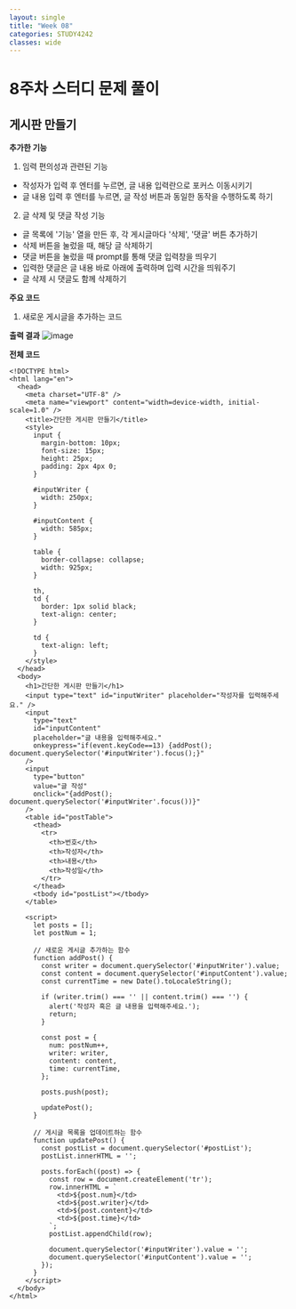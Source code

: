 ```yaml
---
layout: single
title: "Week 08"
categories: STUDY4242
classes: wide
---
```


# 8주차 스터디 문제 풀이

## 게시판 만들기

**추가한 기능**
1. 임력 편의성과 관련된 기능
 - 작성자가 입력 후 엔터를 누르면, 글 내용 입력란으로 포커스 이동시키기
 - 글 내용 입력 후 엔터를 누르면, 글 작성 버튼과 동일한 동작을 수행하도록 하기

2. 글 삭제 및 댓글 작성 기능
 - 글 목록에 '기능' 열을 만든 후, 각 게시글마다 '삭제', '댓글' 버튼 추가하기
 - 삭제 버튼을 눌렀을 때, 해당 글 삭제하기
 - 댓글 버튼을 눌렀을 때 prompt를 통해 댓글 입력창을 띄우기
 - 입력한 댓글은 글 내용 바로 아래에 출력하며 입력 시간을 띄워주기
 - 글 삭제 시 댓글도 함께 삭제하기

**주요 코드**
1. 새로운 게시글을 추가하는 코드

**출력 결과**
![image](https://github.com/Y0-0N63/STUDY-4242/assets/144354615/55d8930c-fe87-4cce-9483-440ed6efd15f)

**전체 코드**
```
<!DOCTYPE html>
<html lang="en">
  <head>
    <meta charset="UTF-8" />
    <meta name="viewport" content="width=device-width, initial-scale=1.0" />
    <title>간단한 게시판 만들기</title>
    <style>
      input {
        margin-bottom: 10px;
        font-size: 15px;
        height: 25px;
        padding: 2px 4px 0;
      }

      #inputWriter {
        width: 250px;
      }

      #inputContent {
        width: 585px;
      }

      table {
        border-collapse: collapse;
        width: 925px;
      }

      th,
      td {
        border: 1px solid black;
        text-align: center;
      }

      td {
        text-align: left;
      }
    </style>
  </head>
  <body>
    <h1>간단한 게시판 만들기</h1>
    <input type="text" id="inputWriter" placeholder="작성자를 입력해주세요." />
    <input
      type="text"
      id="inputContent"
      placeholder="글 내용을 입력해주세요."
      onkeypress="if(event.keyCode==13) {addPost(); document.querySelector('#inputWriter').focus();}"
    />
    <input
      type="button"
      value="글 작성"
      onclick="{addPost(); document.querySelector('#inputWriter'.focus())}"
    />
    <table id="postTable">
      <thead>
        <tr>
          <th>번호</th>
          <th>작성자</th>
          <th>내용</th>
          <th>작성일</th>
        </tr>
      </thead>
      <tbody id="postList"></tbody>
    </table>

    <script>
      let posts = [];
      let postNum = 1;

      // 새로운 게시글 추가하는 함수
      function addPost() {
        const writer = document.querySelector('#inputWriter').value;
        const content = document.querySelector('#inputContent').value;
        const currentTime = new Date().toLocaleString();

        if (writer.trim() === '' || content.trim() === '') {
          alert('작성자 혹은 글 내용을 입력해주세요.');
          return;
        }

        const post = {
          num: postNum++,
          writer: writer,
          content: content,
          time: currentTime,
        };

        posts.push(post);

        updatePost();
      }

      // 게시글 목록을 업데이트하는 함수
      function updatePost() {
        const postList = document.querySelector('#postList');
        postList.innerHTML = '';

        posts.forEach((post) => {
          const row = document.createElement('tr');
          row.innerHTML = `
            <td>${post.num}</td>
            <td>${post.writer}</td>
            <td>${post.content}</td>
            <td>${post.time}</td>
          `;
          postList.appendChild(row);

          document.querySelector('#inputWriter').value = '';
          document.querySelector('#inputContent').value = '';
        });
      }
    </script>
  </body>
</html>
```
